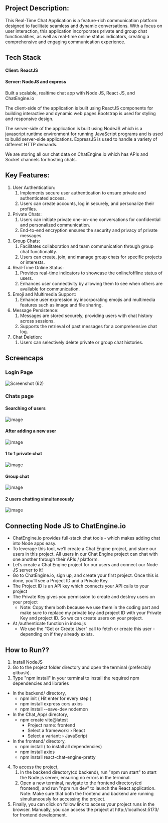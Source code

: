 ## Project Description:
This Real-Time Chat Application is a feature-rich communication platform designed to facilitate seamless and dynamic conversations. With a focus on user interaction, this application incorporates private and group chat functionalities, as well as real-time online status indicators, creating a comprehensive and engaging communication experience.
## Tech Stack
#### Client: ReactJS

#### Server: NodeJS and express
Built a scalable, realtime chat app with Node JS, React JS, and ChatEngine.io

The client-side of the application is built using ReactJS components for building interactive and dynamic web pages.Bootstrap is used for styling and responsive design.

The server-side of the application is built using NodeJS which is a javascript runtime environment for running JavaScript programs and is used to build server-side applications.
ExpressJS is used to handle a variety of different HTTP demands.

 We are storing all our chat data on ChatEngine.io which has APIs and Socket channels for hosting chats.

## Key Features:

1. User Authentication:
   1. Implements secure user authentication to ensure private and authenticated access.
   2. Users can create accounts, log in securely, and personalize their profiles.
2. Private Chats:
   1. Users can initiate private one-on-one conversations for confidential and personalized communication.
   2. End-to-end encryption ensures the security and privacy of private messages.
3. Group Chats:
   1. Facilitates collaboration and team communication through group chat functionality.
   2. Users can create, join, and manage group chats for specific projects or interests.
4. Real-Time Online Status:
   1. Provides real-time indicators to showcase the online/offline status of users.
   2. Enhances user connectivity by allowing them to see when others are available for communication.
5. Emoji and Multimedia Support:
   1. Enhance user expression by incorporating emojis and multimedia features such as image and file sharing.
6. Message Persistence:
   1. Messages are stored securely, providing users with chat history across sessions.
   2. Supports the retrieval of past messages for a comprehensive chat log.
7. Chat Deletion:
   1. Users can selectively delete private or group chat histories.

## Screencaps

### Login Page
![Screenshot (62)](https://github.com/tan-taniya-tan/ChatWith/assets/147307773/473d8498-52f2-4347-ae78-3b293672f560)

### Chats page
#### Searching of users
![image](https://github.com/Jyothirmai-123/Realtime-Chat-Application/assets/113755812/ffe9574a-0a6a-40ce-a4bc-facfdeec9b89)

#### After adding a new user
![image](https://github.com/Jyothirmai-123/Realtime-Chat-Application/assets/113755812/2d5499cc-91f1-4b43-b0c0-cc2929b990dd)

#### 1 to 1 private chat
![image](https://github.com/Jyothirmai-123/Realtime-Chat-Application/assets/113755812/52b3570b-e971-4556-81b7-b5be0af41f00)

#### Group chat
![image](https://github.com/Jyothirmai-123/Realtime-Chat-Application/assets/113755812/cc14e6cf-a8d4-4a39-9a26-d85eefa191e3)

#### 2 users chatting simultaneously
![image](https://github.com/Jyothirmai-123/Realtime-Chat-Application/assets/113755812/35930d96-5839-4dbe-b723-ddd45110cbbf)
   
##  Connecting Node JS to ChatEngine.io
* ChatEngine.io provides full-stack chat tools - which makes adding chat into Node apps easy.
* To leverage this tool, we’ll create a Chat Engine project, and store our users in this project. All users in our Chat Engine project can chat with one another through their APIs / platform.
* Let’s create a Chat Engine project for our users and connect our Node JS server to it!
* Go to ChatEngine.io, sign up, and create your first project. Once this is done, you’ll see a Project ID and a Private Key.
* The Project ID is an API key which connects your API calls to your project
* The Private Key gives you permission to create and destroy users on your project
  * Note: Copy them both because we use them in the coding part and make sure to replace my private key and project ID with your Private Key and project ID. So we can create users on your project.
* At /authenticate function in index.js
  * We use the “Get or Create User” call to fetch or create this user - depending on if they already exists.


## How to Run??
1. Install NodeJS
2. Go to the project folder directory and open the terminal (preferably gitbash).
3. Type "npm install" in your terminal to install the required npm dependencies and libraries
* In the backend/ directory,
    * npm init ( Hit enter for every step )
    * npm install express cors axios
    * npm install --save-dev nodemon      
* In the Chat_App/ directory,  
    * npm create vite@latest
        * Project name: frontend
        * Select a framework: › React
        * Select a variant: › JavaScript
* In the frontend/ directory,
   * npm install ( to install all dependencies)
   * npm install axios
   * npm install react-chat-engine-pretty
4. To access the project,
   1. In the backend directory(cd backend), run "npm run start" to start the Node.js server, ensuring no errors in the terminal.
   2. Open a new terminal, navigate to the frontend directory(cd frontend), and run "npm run dev" to launch the React application.
Note: Make sure that both the frontend and backend are running simultaneously for accessing the project.
5. Finally, you can click on follow link to access your project runs in the browser. Manually, you can access the project at http://localhost:5173/ for frontend development.
   

